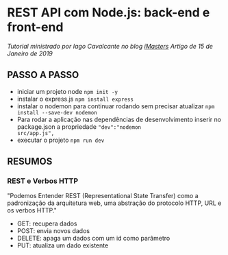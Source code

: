 # REST API com Node.js: back-end e front-end

_Tutorial ministrado por Iago Cavalcante no blog [iMasters](https://imasters.com.br/back-end/rest-api-com-node-js-back-end-e-front-end)_
_Artigo de 15 de Janeiro de 2019_

## PASSO A PASSO

-   iniciar um projeto node <code>npm init -y</code>
-   instalar o express.js <code>npm install express</code>
-   instalar o nodemon para continuar rodando sem precisar atualizar <code>npm install --save-dev nodemon</code>
-   Para rodar a aplicação nas dependências de desenvolvimento inserir no package.json a propriedade <code>"dev":"nodemon src/app.js",</code>
-   executar o projeto <code>npm run dev</code>

## RESUMOS

### REST e Verbos HTTP

"Podemos Entender REST (Representational State Transfer) como a padronização da arquitetura web, uma abstração do protocolo HTTP, URL e os verbos HTTP."

-   GET: recupera dados
-   POST: envia novos dados
-   DELETE: apaga um dados com um id como parâmetro
-   PUT: atualiza um dado existente

